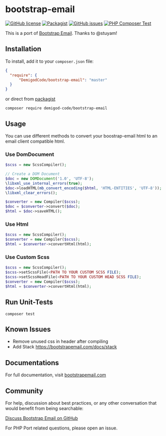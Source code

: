 # bootstrap-email
[![GitHub license](https://img.shields.io/badge/license-MIT-blue.svg)](https://raw.githubusercontent.com/DemigodCode/bootstrap-email/master/LICENSE)
[![Packagist](https://img.shields.io/packagist/v/demigod-code/bootstrap-email.svg)](https://packagist.org/packages/demigod-code/bootstrap-email)
[![GitHub issues](https://img.shields.io/github/issues/DemigodCode/bootstrap-email.svg)](https://github.com/DemigodCode/bootstrap-email/issues)
[![PHP Composer Test](https://github.com/DemigodCode/bootstrap-email/actions/workflows/php.yml/badge.svg)](https://github.com/DemigodCode/bootstrap-email/actions/workflows/php.yml)

This is a port of [Bootstrap Email](https://github.com/bootstrap-email/bootstrap-email). Thanks to @stuyam!

## Installation

To install, add it to your `composer.json` file:

```json
{
  "require": {
      "DemigodCode/bootstrap-email": "master"
  }
}
```

or direct from [packagist](https://packagist.org/packages/demigod-code/bootstrap-email)

```shell
composer require demigod-code/bootstrap-email
```

## Usage

You can use different methods to convert your boostrap-email html to an email client compatible html.

### Use DomDocument

```php
$scss = new ScssCompiler();

// Create a DOM Document
$doc = new DOMDocument('1.0', 'UTF-8');
\libxml_use_internal_errors(true);
$doc->loadHTML(mb_convert_encoding($html, 'HTML-ENTITIES', 'UTF-8'));
\libxml_clear_errors();

$converter = new Compiler($scss);
$doc = $converter->convert($doc);
$html = $doc->saveHTML();
```

### Use Html

```php
$scss = new ScssCompiler();
$converter = new Compiler($scss);
$html = $converter->convertHtml(html);
```

### Use Custom Scss
```php
$scss = new ScssCompiler();
$scss->setScssFile(<PATH TO YOUR CUSTOM SCSS FILE);
$scss->setScssHeadFile(<PATH TO YOUR CUSTOM HEAD SCSS FILE);
$converter = new Compiler($scss);
$html = $converter->convertHtml(html);
```

## Run Unit-Tests
```shell
composer test
```

## Known Issues

- Remove unused css in header after compiling
- Add Stack https://bootstrapemail.com/docs/stack

## Documentations
For full documentation, visit [bootstrapemail.com](https://bootstrapemail.com/docs/introduction)

## Community
For help, discussion about best practices, or any other conversation that would benefit from being searchable:

[Discuss Bootstrap Email on GitHub](https://github.com/bootstrap-email/bootstrap-email/discussions)

For PHP Port related questions, please open an issue.
